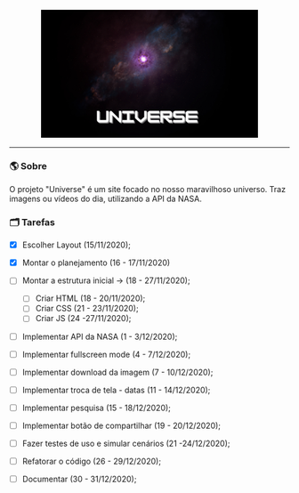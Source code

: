 <p align="center">
  <img width= '390' src=".github/Universe.png">
</p>

---

### 🌎 Sobre

O projeto "Universe" é um site focado no nosso maravilhoso universo. Traz imagens ou vídeos do dia, utilizando a API da NASA. 


### 🗂 Tarefas

 - [x] Escolher Layout (15/11/2020);
  
 - [x] Montar o planejamento (16 - 17/11/2020)

 - [ ] Montar a estrutura inicial -> (18 - 27/11/2020);
   - [ ] Criar HTML (18 - 20/11/2020); 
   - [ ] Criar CSS (21 - 23/11/2020);
   - [ ] Criar JS (24 -27/11/2020);

 - [ ] Implementar API da NASA (1 - 3/12/2020);
  
 - [ ] Implementar fullscreen mode (4 - 7/12/2020);

 - [ ] Implementar download da imagem (7 - 10/12/2020);

 - [ ] Implementar troca de tela - datas (11 - 14/12/2020);

 - [ ] Implementar pesquisa (15 - 18/12/2020);

 - [ ] Implementar botão de compartilhar (19 - 20/12/2020);

 - [ ] Fazer testes de uso e simular cenários (21 -24/12/2020);

 - [ ] Refatorar o código (26 - 29/12/2020);

 - [ ] Documentar (30 - 31/12/2020);

